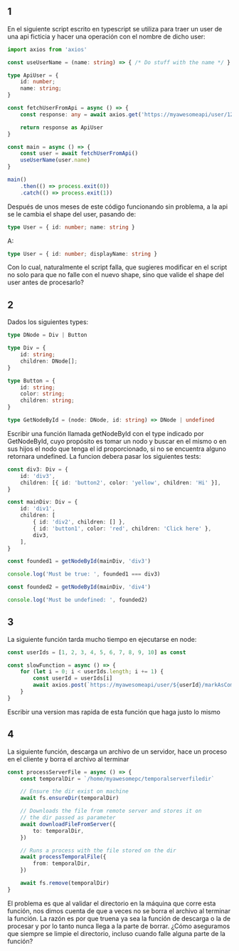 ## 1
En el siguiente script escrito en typescript se utiliza para traer un user de una api ficticia y hacer una operación con el nombre de dicho user:

```typescript
import axios from 'axios'

const useUserName = (name: string) => { /* Do stuff with the name */ }

type ApiUser = {
    id: number;
    name: string;
}

const fetchUserFromApi = async () => {
    const response: any = await axios.get('https://myawesomeapi/user/123')

    return response as ApiUser
}

const main = async () => {
    const user = await fetchUserFromApi()
    useUserName(user.name)
}

main()
    .then(() => process.exit(0))
    .catch(() => process.exit(1))

```
Después de unos meses de este código funcionando sin problema, a la api se le cambia el shape del user, pasando de:
```typescript
type User = { id: number; name: string }
```
A:
```typescript
type User = { id: number; displayName: string }
```
Con lo cual, naturalmente el script falla, que sugieres modificar en el script no solo para que no falle con el nuevo shape, sino que valide el shape del user antes de procesarlo?

## 2
Dados los siguientes types:

```typescript
type DNode = Div | Button

type Div = {
    id: string;
    children: DNode[];
}

type Button = {
    id: string;
    color: string;
    children: string;
}

type GetNodeById = (node: DNode, id: string) => DNode | undefined

```
Escribir una función llamada getNodeById con el type indicado por GetNodeById, cuyo propósito es tomar un nodo y buscar en el mismo o en sus hijos el nodo que tenga el id proporcionado, si no se encuentra alguno retornara undefined.
La funcion debera pasar los siguientes tests:

```typescript
const div3: Div = {
    id: 'div3',
    children: [{ id: 'button2', color: 'yellow', children: 'Hi' }],
}

const mainDiv: Div = {
    id: 'div1',
    children: [
        { id: 'div2', children: [] },
        { id: 'button1', color: 'red', children: 'Click here' },
        div3,
    ],
}

const founded1 = getNodeById(mainDiv, 'div3')

console.log('Must be true: ', founded1 === div3)

const founded2 = getNodeById(mainDiv, 'div4')

console.log('Must be undefined: ', founded2)
```

## 3
La siguiente función tarda mucho tiempo en ejecutarse en node:
```typescript
const userIds = [1, 2, 3, 4, 5, 6, 7, 8, 9, 10] as const

const slowFunction = async () => {
    for (let i = 0; i < userIds.length; i += 1) {
        const userId = userIds[i]
        await axios.post(`https://myawesomeapi/user/${userId}/markAsCompleted`)
    }
}
```
Escribir una version mas rapida de esta función que haga justo lo mismo

## 4
La siguiente función, descarga un archivo de un servidor, hace un proceso en el cliente y borra el archivo al terminar

```typescript
const processServerFile = async () => {
    const temporalDir = `/home/myawesomepc/temporalserverfiledir`

    // Ensure the dir exist on machine
    await fs.ensureDir(temporalDir)

    // Downloads the file from remote server and stores it on
    // the dir passed as parameter
    await downloadFileFromServer({
        to: temporalDir,
    })

    // Runs a process with the file stored on the dir
    await processTemporalFile({
        from: temporalDir,
    })

    await fs.remove(temporalDir)
}
```
El problema es que al validar el directorio en la máquina que corre esta función, nos dimos cuenta de que a veces no se borra el archivo al terminar la función.
La razón es por que truena ya sea la función de descarga o la de procesar y por lo tanto nunca llega a la parte de borrar.
¿Cómo aseguramos que siempre se limpie el directorio, incluso cuando falle alguna parte de la función?
